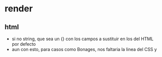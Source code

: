 # render

## html
 
- si no string, que sea un {} con los campos a sustituir en los <meta/> del HTML por defecto
- aun con esto, para casos como Bonages, nos faltaria la linea <rel/> del CSS y <script> (dev mode al menos)

# SSR

- quizá los useSsrData..() como atributo de context?


# Auth

## Basic auth

Como hacer la primera load con "/".
omitir directamente en auth.basic.paths??
no parece muy bueno tener que pasar toooodas las rutas ahi


# Router

## auth.action

Current: 'redirect', 'error'
Add these? 'empty' / 'none'


# Tests

## demo.app

They belong to test actually

# demo

- usar Fetcher en demo-app?

# `xeira.run`

When available, apply here.

If possible, export also server commands for running it.


# miolo + client bundle?
	
  Con `xeira` se puede facilitar el tema. Por ejemplo, pasando un tercer parámetro:

```js
	miolo (config, render, client)
```
  
Donde `client` es:

```js
{
	'entry': '././index.js',
	'html': '<html>....</html>` // aumentaríamos a {context}, {children}, {bundle} y {styles}
}
```

Pero habría que tener en cuenta también el `dev time`. Habría que añadir un `watch`
tal como hace `xeira demo`. Y probablemente algún `HMR`.
 
